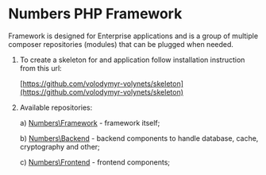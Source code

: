 # Numbers PHP Framework

Framework is designed for Enterprise applications and is a group of multiple composer repositories (modules) that can be plugged when needed.
1) To create a skeleton for and application follow installation instruction from this url:

	[https://github.com/volodymyr-volynets/skeleton](https://github.com/volodymyr-volynets/skeleton)

2) Available repositories:

	a) [Numbers\Framework](https://github.com/volodymyr-volynets/framework) - framework itself;

	b) [Numbers\Backend](https://github.com/volodymyr-volynets/backend) - backend components to handle database, cache, cryptography and other;

	c) [Numbers\Frontend](https://github.com/volodymyr-volynets/frontend) - frontend components;
